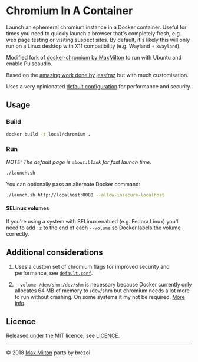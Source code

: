 # Chromium In A Container

Launch an ephemeral chromium instance in a Docker container. Useful for times you need to quickly launch a browser that's completely fresh, e.g. web page testing or visiting suspect sites. By default, it's likely this will only run on a Linux desktop with X11 compatibility (e.g. Wayland + `xwayland`).

Modified fork of [docker-chromium by MaxMilton](https://github.com/MaxMilton/docker-chromium) to run with Ubuntu and enable Pulseaudio.

Based on the [amazing work done by jessfraz](https://github.com/jessfraz/dockerfiles/blob/master/chromium/Dockerfile) but with much customisation.

Uses a very opinionated [default configuration](https://github.com/MaxMilton/docker-chromium/blob/master/default.conf) for performance and security.

## Usage

### Build

```sh
docker build -t local/chromium .
```

### Run

_NOTE: The default page is `about:blank` for fast launch time._

```sh
./launch.sh
```

You can optionally pass an alternate Docker command:

```sh
./launch.sh http://localhost:8080 --allow-insecure-localhost
```

#### SELinux volumes

If you're using a system with SELinux enabled (e.g. Fedora Linux) you'll need to add `:z` to the end of each `--volume` so Docker labels the volume correctly.

## Additional considerations

1. Uses a custom set of chromium flags for improved security and performance, see [`default.conf`](https://github.com/MaxMilton/docker-chromium/blob/master/default.conf).

2. `--volume /dev/shm:/dev/shm` is necessary because Docker currently only allocates 64 MB of memory to /dev/shm but chromium needs a lot more to run without crashing. On some systems it my not be required. [More info](https://github.com/c0b/chrome-in-docker/issues/1).

## Licence

Released under the MIT licence; see [LICENCE](https://github.com/MaxMilton/docker-chromium/blob/master/LICENCE).

-----

© 2018 [Max Milton](https://maxmilton.com) parts by brezoi
